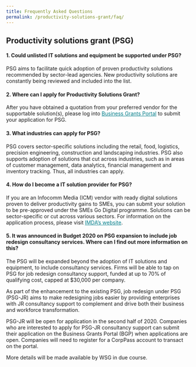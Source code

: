 ```yaml
---
title: Frequently Asked Questions
permalink: /productivity-solutions-grant/faq/
---
```


## Productivity solutions grant (PSG)

#### 1.	Could unlisted IT solutions and equipment be supported under PSG?
PSG aims to facilitate quick adoption of proven productivity solutions recommended by sector-lead agencies. New productivity solutions are constantly being reviewed and included into the list.
 
#### 2. Where can I apply for Productivity Solutions Grant?
After you have obtained a quotation from your preferred vendor for the supportable solution(s), please log into <a href="https://www.businessgrants.gov.sg/" target="_blank" style="color:#037e8a">Business Grants Portal</a> to submit your application for PSG.

#### 3.	What industries can apply for PSG?

PSG covers sector-specific solutions including the retail, food, logistics, precision engineering, construction and landscaping industries. PSG also supports adoption of solutions that cut across industries, such as in areas of customer management, data analytics, financial management and inventory tracking. Thus, all industries can apply.
 
#### 4.	How do I become a IT solution provider for PSG?
 
If you are an Infocomm Media (ICM) vendor with ready digital solutions proven to deliver productivity gains to SMEs, you can submit your solution to be pre-approved under the SMEs Go Digital programme. Solutions can be sector-specific or cut across various sectors. For information on the application process, please visit <a href="https://www.imda.gov.sg/programme-listing/smes-go-digital/pre-approval-of-icm-vendors-solutions" target="_blank" style="color:#037e8a">IMDA’s website</a>. 

#### 5.	It was announced in Budget 2020 on PSG expansion to include job redesign consultancy services. Where can I find out more information on this?
 
The PSG will be expanded beyond the adoption of IT solutions and equipment, to include consultancy services. Firms will be able to tap on PSG for job redesign consultancy support, funded at up to 70% of qualifying cost, capped at $30,000 per company.
 
As part of the enhancement to the existing PSG, job redesign under PSG (PSG-JR) aims to make redesigning jobs easier by providing enterprises with JR consultancy support to complement and drive both their business and workforce transformation.
 
PSG-JR will be open for application in the second half of 2020. Companies who are interested to apply for PSG-JR consultancy support can submit their application on the Business Grants Portal (BGP) when applications are open. Companies will need to register for a CorpPass account to transact on the portal.
 
More details will be made available by WSG in due course.


